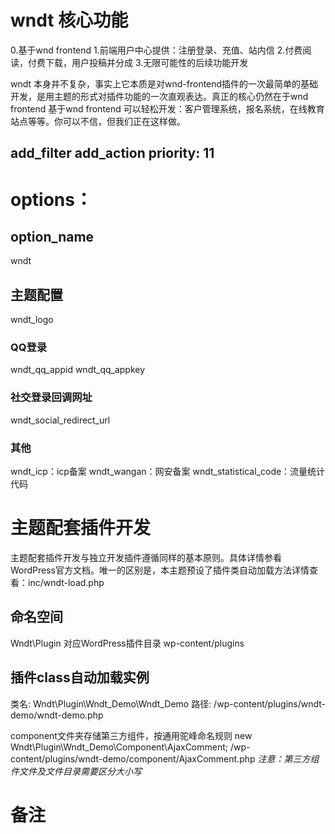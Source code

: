 # wndt 核心功能
0.基于wnd frontend
1.前端用户中心提供：注册登录、充值、站内信
2.付费阅读，付费下载，用户投稿并分成
3.无限可能性的后续功能开发

wndt 本身并不复杂，事实上它本质是对wnd-frontend插件的一次最简单的基础开发，是用主题的形式对插件功能的一次直观表达。真正的核心仍然在于wnd frontend
基于wnd frontend 可以轻松开发：客户管理系统，报名系统，在线教育站点等等。你可以不信，但我们正在这样做。

## add_filter add_action priority: 11

# options：

## option_name
wndt

## 主题配置
wndt_logo

### QQ登录
wndt_qq_appid
wndt_qq_appkey

### 社交登录回调网址
wndt_social_redirect_url

### 其他
wndt_icp：icp备案
wndt_wangan：网安备案
wndt_statistical_code：流量统计代码

# 主题配套插件开发
主题配套插件开发与独立开发插件遵循同样的基本原则。具体详情参看WordPress官方文档。唯一的区别是，本主题预设了插件类自动加载方法详情查看：inc/wndt-load.php

## 命名空间
Wndt\Plugin 对应WordPress插件目录 wp-content/plugins

## 插件class自动加载实例
类名: Wndt\Plugin\Wndt_Demo\Wndt_Demo
路径: /wp-content/plugins/wndt-demo/wndt-demo.php

component文件夹存储第三方组件，按通用驼峰命名规则
new Wndt\Plugin\Wndt_Demo\Component\AjaxComment;
/wp-content/plugins/wndt-demo/component/AjaxComment.php
*注意：第三方组件文件及文件目录需要区分大小写*

# 备注

